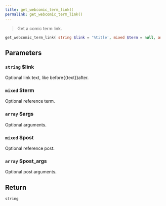 ```yaml
---
title: get_webcomic_term_link()
permalink: get_webcomic_term_link()
---
```


> Get a comic term link.

```php
get_webcomic_term_link( string $link = '%title', mixed $term = null, array $args = [], mixed $post = null, array $post_args = [] ) : string
```

## Parameters

### `string` $link
Optional link text, like before{{text}}after.

### `mixed` $term
Optional reference term.

### `array` $args
Optional arguments.

### `mixed` $post
Optional reference post.

### `array` $post_args
Optional post arguments.

## Return

`string`
